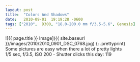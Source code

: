 ```yaml
---
layout: post
title:  "Colors And Shadows"
date:   2010-09-01  19:19:28 -0600
tags: ["2010",  D300, "18.0-200.0 mm f/3.5-5.6", Genesis]
---
```

![{{ page.title }} Image]({{ site.baseurl }}/images/2010/2010_0901_DSC_0768.jpg)
{: .prettyprint}  
Some pictures are easy when there a lot of pretty lights  
1/5 sec, f/3.5, ISO 200 - Shutter clicks this day: 119